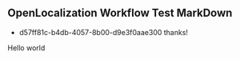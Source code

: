 ## OpenLocalization Workflow Test MarkDown
* d57ff81c-b4db-4057-8b00-d9e3f0aae300 
thanks!

Hello world